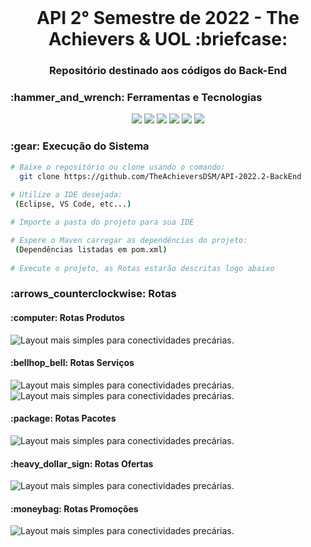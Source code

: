 <br id="inicio">

<h1 align="center">API 2° Semestre de 2022 - The Achievers & UOL :briefcase:</h1>
<h3 align="center">Repositório destinado aos códigos do Back-End</h2>

 <span id="techtools">
 <h3>:hammer_and_wrench: Ferramentas e Tecnologias</h3>
 
 <p align="center">
  <img src="https://img.shields.io/badge/Eclipse-CED4DA?style=for-the-badge&logo=eclipse&logoColor=2C2255" />
  <img src="https://img.shields.io/badge/Java-CED4DA?style=for-the-badge&logo=java&logoColor=2C2255" />
  <img src="https://img.shields.io/badge/Insomnia-CED4DA?style=for-the-badge&logo=Insomnia&logoColor=5849be" />
  <img src="https://img.shields.io/badge/Spring-CED4DA?style=for-the-badge&logo=spring&logoColor=6DB33F"/>
  <img src="https://img.shields.io/badge/MongoDB-CED4DA?style=for-the-badge&logo=mongodb&logoColor=4EA94B"/>
  <img src="https://img.shields.io/badge/Swagger-CED4DA?style=for-the-badge&logo=Swagger&logoColor=85EA2D" />
</p>
 <h3>:gear: Execução do Sistema</h3>

```bash 
# Baixe o repositório ou clone usando o comando:
  git clone https://github.com/TheAchieversDSM/API-2022.2-BackEnd
  
# Utilize a IDE desejada:
 (Eclipse, VS Code, etc...)

# Importe a pasta do projeto para sua IDE

# Espere o Maven carregar as dependências do projeto:
 (Dependências listadas em pom.xml)
 
# Execute o projeto, as Rotas estarão descritas logo abaixo
```

 <h3>:arrows_counterclockwise: Rotas</h3>
  <h4>:computer: Rotas Produtos</h4>
  <img alt="Layout mais simples para conectividades precárias." src="https://i.imgur.com/ubASdLX.png" />
  
  <h4>:bellhop_bell: Rotas Serviços</h4>
  <img alt="Layout mais simples para conectividades precárias." src="https://i.imgur.com/dlfwn7R.png" />
  <img alt="Layout mais simples para conectividades precárias." src="https://i.imgur.com/8gU03Z9.png" />
  
   <h4>:package: Rotas Pacotes</h4>
  <img alt="Layout mais simples para conectividades precárias." src="https://i.imgur.com/PbTdV4P.png" />
  
   <h4>:heavy_dollar_sign: Rotas Ofertas</h4>
  <img alt="Layout mais simples para conectividades precárias." src="https://i.imgur.com/6zhT1wS.png" />
  
   <h4>:moneybag: Rotas Promoções</h4>
  <img alt="Layout mais simples para conectividades precárias." src="https://i.imgur.com/QF4SVEH.png" />
